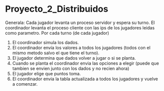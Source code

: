 # Proyecto_2_Distribuidos
Generala:
Cada jugador levanta un proceso servidor y espera su turno.
El coordinador levanta el proceso cliente con las ips de los jugadores leidas como parametro.
Por cada turno (de cada jugador)
1. El coordinador simula los dados.
2. El coordinador envía los valores a todos los jugadores (todos con el mismo metodo salvo el que tiene el turno).
3. El jugador determina que dados volver a jugar o si se planta.
4. Cuando se planta el coordinador envia las opciones a elegir (puede que tambien se envien junto con los dados y no recien ahora)
5. El jugador elige que puntos toma.
6. El coordinador envia la tabla actualizada a todos los jugadores y vuelve a comenzar.
